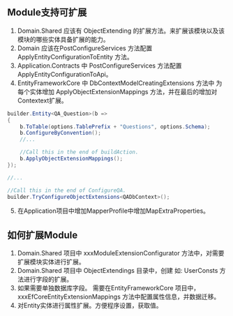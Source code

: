 ## Module支持可扩展


1. Domain.Shared 应该有 ObjectExtending 的扩展方法。来扩展该模块以及该模块的哪些实体具备扩展的能力。
2. Domain 应该在PostConfigureServices 方法配置 ApplyEntityConfigurationToEntity 方法。
3. Application.Contracts 中 PostConfigureServices 方法配置 ApplyEntityConfigurationToApi。
4. EntityFrameworkCore 中 DbContextModelCreatingExtensions 方法中 为每个实体增加  ApplyObjectExtensionMappings 方法，并在最后的增加对Contextext扩展。

```csharp
builder.Entity<QA_Question>(b =>
{
	b.ToTable(options.TablePrefix + "Questions", options.Schema);
	b.ConfigureByConvention();
	//...

	//Call this in the end of buildAction.
	b.ApplyObjectExtensionMappings();
});

//...

//Call this in the end of ConfigureQA.
builder.TryConfigureObjectExtensions<QADbContext>();
```

5. 在Application项目中增加MapperProfile中增加MapExtraProperties。
## 如何扩展Module

1. Domain.Shared 项目中 xxxModuleExtensionConfigurator 方法中，对需要扩展模块实体进行扩展。
2. Domain.Shared 项目中 ObjectExtendings 目录中，创建 如: UserConsts 方法进行字段的扩展。
3. 如果需要单独数据库字段。 需要在EntityFrameworkCore 项目中， xxxEfCoreEntityExtensionMappings 方法中配置属性信息，并数据迁移。
4. 对Entity实体进行属性扩展。方便程序设置，获取值。